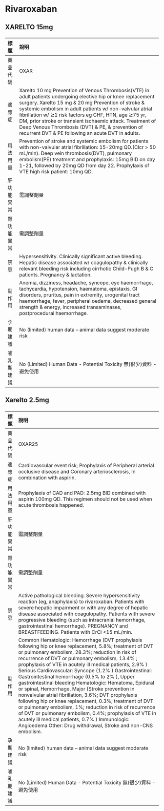 # Rivaroxaban

## XARELTO 15mg

##### 

| 標題       | 說明                                                                                                                                                                                                                                                                                                                                                                                                                                                            |
|:-----------|:----------------------------------------------------------------------------------------------------------------------------------------------------------------------------------------------------------------------------------------------------------------------------------------------------------------------------------------------------------------------------------------------------------------------------------------------------------------|
| 藥品代碼   | OXAR                                                                                                                                                                                                                                                                                                                                                                                                                                                            |
| 適應症     | Xarelto 10 mg Prevention of Venous Thrombosis(VTE) in adult patients undergoing elective hip or knee replacement surgery. Xarelto 15 mg & 20 mg Prevention of stroke & systemic embolism in adult patients w/ non-valvular atrial fibrillation w/ ≧1 risk factors eg CHF, HTN, age ≧75 yr, DM, prior stroke or transient ischaemic attack. Treatment of Deep Venous Thrombosis (DVT) & PE, & prevention of recurrent DVT & PE following an acute DVT in adults. |
| 用法用量   | Prevention of stroke and systemic embolism for patients with non-valvular atrial fibrillation: 15-20mg QD.(Clcr > 50 mL/min). Deep vein thrombosis(DVT), pulmonary embolism(PE) treatment and prophylaxis: 15mg BID on day 1-21, followed by 20mg QD from day 22. Prophylaxis of VTE high risk patient: 10mg QD.                                                                                                                                                |
| 肝功能異常 | 需調整劑量                                                                                                                                                                                                                                                                                                                                                                                                                                                      |
| 腎功能異常 | 需調整劑量                                                                                                                                                                                                                                                                                                                                                                                                                                                      |
| 禁忌       | Hypersensitivity. Clinically significant active bleeding. Hepatic disease associated w/ coagulopathy & clinically relevant bleeding risk including cirrhotic Child-Pugh B & C patients. Pregnancy & lactation.                                                                                                                                                                                                                                                  |
| 副作用     | Anemia, dizziness, headache, syncope, eye haemorrhage, tachycardia, hypotension, haematoma, epistaxis, GI disorders, pruritus, pain in extremity, urogenital tract haemorrhage, fever, peripheral oedema, decreased general strength & energy, increased transaminases, postprocedural haemorrhage.                                                                                                                                                             |
| 孕期建議   | No (limited) human data – animal data suggest moderate risk                                                                                                                                                                                                                                                                                                                                                                                                     |
| 哺乳期建議 | No (Limited) Human Data - Potential Toxicity 無(很少)資料 - 避免使用                                                                                                                                                                                                                                                                                                                                                                                            |

## Xarelto 2.5mg

##### 

| 標題       | 說明                                                                                                                                                                                                                                                                                                                                                                                                                                                                                                                                                                                                                                                                                                                                                                                                                                                     |
|:-----------|:---------------------------------------------------------------------------------------------------------------------------------------------------------------------------------------------------------------------------------------------------------------------------------------------------------------------------------------------------------------------------------------------------------------------------------------------------------------------------------------------------------------------------------------------------------------------------------------------------------------------------------------------------------------------------------------------------------------------------------------------------------------------------------------------------------------------------------------------------------|
| 藥品代碼   | OXAR25                                                                                                                                                                                                                                                                                                                                                                                                                                                                                                                                                                                                                                                                                                                                                                                                                                                   |
| 適應症     | Cardiovascular event risk; Prophylaxis of Peripheral arterial occlusive disease and Coronary arteriosclerosis, In combination with aspirin.                                                                                                                                                                                                                                                                                                                                                                                                                                                                                                                                                                                                                                                                                                              |
| 用法用量   | Prophylaxis of CAD and PAD: 2.5mg BID combined with aspirin 100mg QD. This regimen should not be used when acute thrombosis happened.                                                                                                                                                                                                                                                                                                                                                                                                                                                                                                                                                                                                                                                                                                                    |
| 肝功能異常 | 需調整劑量                                                                                                                                                                                                                                                                                                                                                                                                                                                                                                                                                                                                                                                                                                                                                                                                                                               |
| 腎功能異常 | 需調整劑量                                                                                                                                                                                                                                                                                                                                                                                                                                                                                                                                                                                                                                                                                                                                                                                                                                               |
| 禁忌       | Active pathological bleeding. Severe hypersensitivity reaction (eg, anaphylaxis) to rivaroxaban. Patients with severe hepatic impairment or with any degree of hepatic disease associated with coagulopathy. Patients with severe progressive bleeding (such as intracranial hemorrhage, gastrointestinal hemorrhage). PREGNANCY and BREASTFEEDING. Patients with CrCl <15 mL/min.                                                                                                                                                                                                                                                                                                                                                                                                                                                                       |
| 副作用     | Common Hematologic: Hemorrhage (DVT prophylaxis following hip or knee replacement, 5.8%; treatment of DVT or pulmonary embolism, 28.3%; reduction in risk of recurrence of DVT or pulmonary embolism, 13.4% ; prophylaxis of VTE in acutely ill medical patients, 2.9% ) Serious Cardiovascular: Syncope (1.2% ) Gastrointestinal: Gastrointestinal hemorrhage (0.5% to 2% ), Upper gastrointestinal bleeding Hematologic: Hematoma, Epidural or spinal, Hemorrhage, Major (Stroke prevention in nonvalvular atrial fibrillation, 3.6%; DVT prophylaxis following hip or knee replacement, 0.3%; treatment of DVT or pulmonary embolism, 1%; reduction in risk of recurrence of DVT or pulmonary embolism, 0.4%; prophylaxis of VTE in acutely ill medical patients, 0.7% ) Immunologic: Angioedema Other: Drug withdrawal, Stroke and non-CNS embolism. |
| 孕期建議   | No (limited) human data – animal data suggest moderate risk                                                                                                                                                                                                                                                                                                                                                                                                                                                                                                                                                                                                                                                                                                                                                                                              |
| 哺乳期建議 | No (Limited) Human Data - Potential Toxicity 無(很少)資料 - 避免使用                                                                                                                                                                                                                                                                                                                                                                                                                                                                                                                                                                                                                                                                                                                                                                                     |

